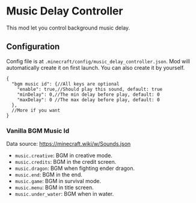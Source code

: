 # Music Delay Controller

This mod let you control background music delay.

## Configuration

Config file is at `.minecraft/config/music_delay_controller.json`. Mod will automatically create it on first launch.
You can also create it by yourself.

```json5
{
  "bgm music id": {//All keys are optional
    "enable": true,//Should play this sound, default: true
    "minDelay": 0,//The min delay before play, default: 0
    "maxDelay": 0 //The max delay before play, default: 0
  },
  //More if you want
}
```

### Vanilla BGM Music Id

Data source: https://minecraft.wiki/w/Sounds.json
- `music.creative`: BGM in creative mode.
- `music.credits`: BGM in the credit screen.
- `music.dragon`: BGM when fighting ender dragon.
- `music.end`: BGM in the end.
- `music.game`: BGM in survival mode.
- `music.menu`: BGM in title screen.
- `music.under_water`: BGM when in water.